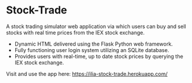 # Stock-Trade
A stock trading simulator web application via which users can buy and sell stocks with real time prices from the IEX stock exchange. 

- Dynamic HTML delivered using the Flask Python web framework.
- Fully functioning user login system utilizing an SQLite database.
- Provides users with real-time, up to date stock prices by querying the IEX stock exchange.

Visit and use the app here:
https://ilia-stock-trade.herokuapp.com/
